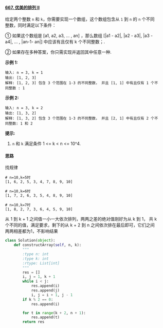 #### [667. 优美的排列 II](https://leetcode-cn.com/problems/beautiful-arrangement-ii/)

给定两个整数 `n` 和 `k`，你需要实现一个数组，这个数组包含从 `1` 到 `n` 的 `n` 个不同整数，同时满足以下条件：

① 如果这个数组是 [a1, a2, a3, ... , an] ，那么数组 [|a1 - a2|, |a2 - a3|, |a3 - a4|, ... , |an-1- an|] 中应该有且仅有 k 个不同整数；.

② 如果存在多种答案，你只需实现并返回其中任意一种.

**示例 1:**

```
输入: n = 3, k = 1
输出: [1, 2, 3]
解释: [1, 2, 3] 包含 3 个范围在 1-3 的不同整数， 并且 [1, 1] 中有且仅有 1 个不同整数 : 1
```

 

**示例 2:**

```
输入: n = 3, k = 2
输出: [1, 3, 2]
解释: [1, 3, 2] 包含 3 个范围在 1-3 的不同整数， 并且 [2, 1] 中有且仅有 2 个不同整数: 1 和 2
```

 

**提示:**

1.  `n` 和 `k` 满足条件 1 <= k < n <= 10^4.



#### 思路

找规律

```
# n=10,k=5时
[1, 6, 2, 5, 3, 4, 7, 8, 9, 10]

# n=10,k=6时
[1, 7, 2, 6, 3, 5, 4, 8, 9, 10]

# n=10,k=7时
[1, 8, 2, 7, 3, 6, 4, 5, 9, 10]
```

从 1 到 k + 1 之间值一小一大依次排列，两两之差的绝对值刚好为从 k 到 1， 共 k 个不同的值，满足要求，剩下的从 k + 2 到 n 之间依次排在最后即可，它们之间两两相差都为1，不影响结果

```python
class Solution(object):
    def constructArray(self, n, k):
        """
        :type n: int
        :type k: int
        :rtype: List[int]
        """
        res = []
        i, j = 1, k + 1
        while i < j:
            res.append(i)
            res.append(j)
            i, j = i + 1, j - 1
        if k % 2 == 0:
            res.append(i)

        for t in range(k + 2, n + 1):
            res.append(t)
        return res
```

